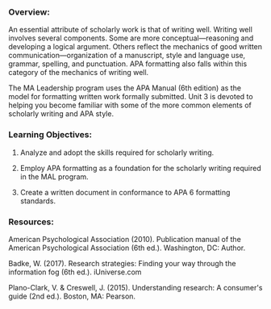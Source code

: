 ### Overview:

An essential attribute of scholarly work is that of writing well.  Writing well involves several components.  Some are more conceptual—reasoning and developing a logical argument.  Others reflect the mechanics of good written communication—organization of a manuscript, style and language use, grammar, spelling, and punctuation.  APA formatting also falls within this category of the mechanics of writing well.

The MA Leadership program uses the APA Manual \(6th edition\) as the model for formatting written work formally submitted.  Unit 3 is devoted to helping you become familiar with some of the more common elements of scholarly writing and APA style.

### Learning Objectives:

1. Analyze and adopt the skills required for scholarly writing.

2. Employ APA formatting as a foundation for the scholarly writing required in the MAL program.

3. Create a written document in conformance to APA 6 formatting standards.

### Resources:

American Psychological Association \(2010\). Publication manual of the American Psychological Association \(6th ed.\).  Washington, DC: Author.

Badke, W. \(2017\).  Research strategies: Finding your way through the information fog \(6th ed.\).  iUniverse.com

Plano-Clark, V. & Creswell, J. \(2015\). Understanding research: A consumer's guide \(2nd ed.\).  Boston, MA: Pearson.

